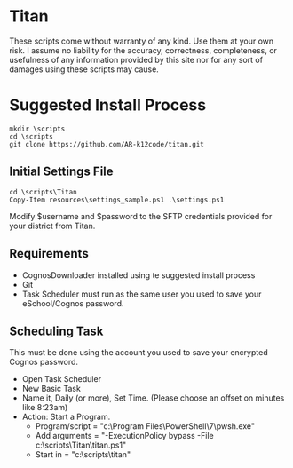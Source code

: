 # Titan

These scripts come without warranty of any kind. Use them at your own risk. I assume no liability for the accuracy, correctness, completeness, or usefulness of any information provided by this site nor for any sort of damages using these scripts may cause.

# Suggested Install Process
````
mkdir \scripts
cd \scripts
git clone https://github.com/AR-k12code/titan.git
````

## Initial Settings File
````
cd \scripts\Titan
Copy-Item resources\settings_sample.ps1 .\settings.ps1
````

Modify $username and $password to the SFTP credentials provided for your district from Titan.

## Requirements
- CognosDownloader installed using te suggested install process
- Git
- Task Scheduler must run as the same user you used to save your eSchool/Cognos password.

## Scheduling Task
This must be done using the account you used to save your encrypted Cognos password.

* Open Task Scheduler
* New Basic Task
* Name it, Daily (or more), Set Time. (Please choose an offset on minutes like 8:23am)
* Action: Start a Program.
    * Program/script = "c:\Program Files\PowerShell\7\pwsh.exe"
    * Add arguments = "-ExecutionPolicy bypass -File c:\scripts\Titan\titan.ps1"
    * Start in = "c:\scripts\titan"
